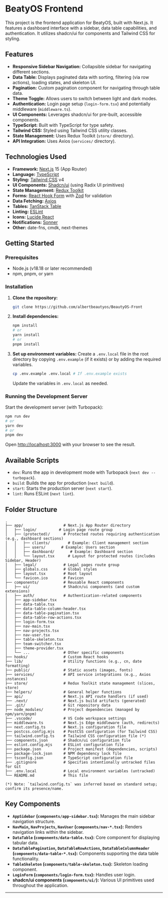 # BeatyOS Frontend

This project is the frontend application for BeatyOS, built with Next.js. It features a dashboard interface with a sidebar, data table capabilities, and authentication. It utilizes shadcn/ui for components and Tailwind CSS for styling.

## Features

- **Responsive Sidebar Navigation:** Collapsible sidebar for navigating different sections.
- **Data Table:** Displays paginated data with sorting, filtering (via row actions), loading states, and skeleton UI.
- **Pagination:** Custom pagination component for navigating through table data.
- **Theme Toggle:** Allows users to switch between light and dark modes.
- **Authentication:** Login page setup (`login-form.tsx`) and potentially middleware (`middleware.ts`).
- **UI Components:** Leverages shadcn/ui for pre-built, accessible components.
- **TypeScript:** Built with TypeScript for type safety.
- **Tailwind CSS:** Styled using Tailwind CSS utility classes.
- **State Management:** Uses Redux Toolkit (`store/` directory).
- **API Integration:** Uses Axios (`services/` directory).

## Technologies Used

- **Framework:** [Next.js](https://nextjs.org/) 15 (App Router)
- **Language:** [TypeScript](https://www.typescriptlang.org/)
- **Styling:** [Tailwind CSS](https://tailwindcss.com/) v4
- **UI Components:** [Shadcn/ui](https://ui.shadcn.com/) (using Radix UI primitives)
- **State Management:** [Redux Toolkit](https://redux-toolkit.js.org/)
- **Forms:** [React Hook Form](https://react-hook-form.com/) with [Zod](https://zod.dev/) for validation
- **Data Fetching:** [Axios](https://axios-http.com/)
- **Tables:** [TanStack Table](https://tanstack.com/table/v8)
- **Linting:** [ESLint](https://eslint.org/)
- **Icons:** [Lucide React](https://lucide.dev/)
- **Notifications:** [Sonner](https://sonner.emilkowal.ski/)
- **Other:** date-fns, cmdk, next-themes

## Getting Started

### Prerequisites

- Node.js (v18.18 or later recommended)
- npm, pnpm, or yarn

### Installation

1.  **Clone the repository:**
    ```bash
    git clone https://github.com/albertbeautyos/BeautyOS-Front
    ```
2.  **Install dependencies:**
    ```bash
    npm install
    # or
    yarn install
    # or
    pnpm install
    ```
3.  **Set up environment variables:**
    Create a `.env.local` file in the root directory by copying `.env.example` (if it exists) or by adding the required variables.
    ```bash
    cp .env.example .env.local # If .env.example exists
    ```
    Update the variables in `.env.local` as needed.

### Running the Development Server

Start the development server (with Turbopack):

```bash
npm run dev
# or
yarn dev
# or
pnpm dev
```

Open [http://localhost:3000](http://localhost:3000) with your browser to see the result.

## Available Scripts

- `dev`: Runs the app in development mode with Turbopack (`next dev --turbopack`).
- `build`: Builds the app for production (`next build`).
- `start`: Starts the production server (`next start`).
- `lint`: Runs ESLint (`next lint`).

## Folder Structure

```
.
├── app/                  # Next.js App Router directory
│   ├── login/          # Login page route group
│   ├── (protected)/      # Protected routes requiring authentication (e.g., dashboard sections)
│   │   ├── clients/        # Example: Client management section
│   │   ├── users/       # Example: Users section
│   │   ├── dashboard/       # Example: Dashboard section
│   │   └── layout.tsx      # Layout for protected routes (includes Sidebar, Header)
│   ├── legal/            # Legal pages route group
│   ├── globals.css       # Global styles
│   ├── layout.tsx        # Root layout
│   └── favicon.ico       # Favicon
├── components/           # Reusable React components
│   ├── ui/               # Shadcn/ui components (and custom extensions)
│   ├── auth/             # Authentication-related components
│   ├── app-sidebar.tsx
│   ├── data-table.tsx
│   ├── data-table-column-header.tsx
│   ├── data-table-pagination.tsx
│   ├── data-table-row-actions.tsx
│   ├── login-form.tsx
│   ├── nav-main.tsx
│   ├── nav-projects.tsx
│   ├── nav-user.tsx
│   ├── table-skeleton.tsx
│   ├── team-switcher.tsx
│   ├── theme-provider.tsx
│   └── ...               # Other specific components
├── hooks/                # Custom React hooks
├── lib/                  # Utility functions (e.g., cn, date formatting)
├── public/               # Static assets (images, fonts)
├── services/             # API service integrations (e.g., Axios instances)
├── store/                # Redux Toolkit state management (slices, store)
├── helpers/              # General helper functions
├── api/                  # Next.js API route handlers (if used)
├── .next/                # Next.js build artifacts (generated)
├── .git/                 # Git repository data
├── node_modules/         # Project dependencies (managed by npm/yarn/pnpm)
├── .vscode/              # VS Code workspace settings
├── middleware.ts         # Next.js Edge middleware (auth, redirects)
├── next.config.ts        # Next.js configuration file
├── postcss.config.mjs    # PostCSS configuration (for Tailwind CSS)
├── tailwind.config.ts    # Tailwind CSS configuration file (*)
├── components.json       # Shadcn/ui configuration file
├── eslint.config.mjs     # ESLint configuration file
├── package.json          # Project manifest (dependencies, scripts)
├── package-lock.json     # NPM dependency lock file
├── tsconfig.json         # TypeScript configuration file
├── .gitignore            # Specifies intentionally untracked files for Git
├── .env.local            # Local environment variables (untracked)
└── README.md             # This file

(*) Note: `tailwind.config.ts` was inferred based on standard setup; confirm its presence/name.
```

## Key Components

- **`AppSidebar` (`components/app-sidebar.tsx`):** Manages the main sidebar navigation structure.
- **`NavMain`, `NavProjects`, `NavUser` (`components/nav-*.tsx`):** Renders navigation links within the sidebar.
- **`DataTable` (`components/data-table.tsx`):** Core component for displaying tabular data.
- **`DataTablePagination`, `DataTableRowActions`, `DataTableColumnHeader` (`components/data-table-*.tsx`):** Components supporting the data table functionality.
- **`TableSkeleton` (`components/table-skeleton.tsx`):** Skeleton loading component.
- **`LoginForm` (`components/login-form.tsx`):** Handles user login.
- **shadcn/ui components (`components/ui/`):** Various UI primitives used throughout the application.

---

